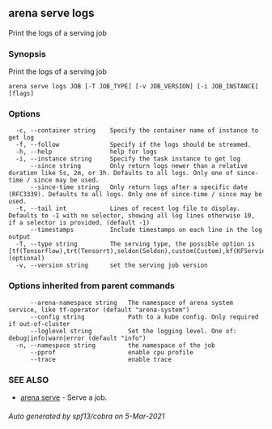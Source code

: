 ## arena serve logs

Print the logs of a serving job

### Synopsis

Print the logs of a serving job

```
arena serve logs JOB [-T JOB_TYPE] [-v JOB_VERSION] [-i JOB_INSTANCE] [flags]
```

### Options

```
  -c, --container string    Specify the container name of instance to get log
  -f, --follow              Specify if the logs should be streamed.
  -h, --help                help for logs
  -i, --instance string     Specify the task instance to get log
      --since string        Only return logs newer than a relative duration like 5s, 2m, or 3h. Defaults to all logs. Only one of since-time / since may be used.
      --since-time string   Only return logs after a specific date (RFC3339). Defaults to all logs. Only one of since-time / since may be used.
  -t, --tail int            Lines of recent log file to display. Defaults to -1 with no selector, showing all log lines otherwise 10, if a selector is provided. (default -1)
      --timestamps          Include timestamps on each line in the log output
  -T, --type string         The serving type, the possible option is [tf(Tensorflow),trt(Tensorrt),seldon(Seldon),custom(Custom),kf(KFServing)]. (optional)
  -v, --version string      set the serving job version
```

### Options inherited from parent commands

```
      --arena-namespace string   The namespace of arena system service, like tf-operator (default "arena-system")
      --config string            Path to a kube config. Only required if out-of-cluster
      --loglevel string          Set the logging level. One of: debug|info|warn|error (default "info")
  -n, --namespace string         the namespace of the job
      --pprof                    enable cpu profile
      --trace                    enable trace
```

### SEE ALSO

* [arena serve](arena_serve.md)	 - Serve a job.

###### Auto generated by spf13/cobra on 5-Mar-2021
